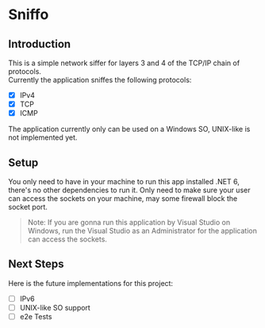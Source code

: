 # Sniffo

## Introduction

This is a simple network siffer for layers 3 and 4 of the TCP/IP chain of protocols.  
Currently the application sniffes the following protocols:

- [X] IPv4
- [X] TCP
- [X] ICMP

The application currently only can be used on a Windows SO, UNIX-like is not implemented yet.

## Setup

You only need to have in your machine to run this app installed .NET 6, there's no other dependencies to run it. Only need to make sure your user can access the sockets on your machine, may some firewall block the socket port.

> Note: If you are gonna run this application by Visual Studio on Windows, run the Visual Studio as an Administrator for the application can access the sockets.

## Next Steps

Here is the future implementations for this project:

- [ ] IPv6
- [ ] UNIX-like SO support
- [ ] e2e Tests

